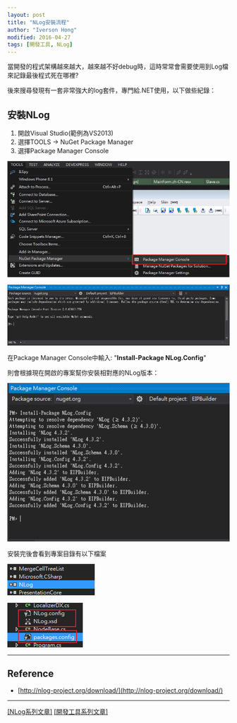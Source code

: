 ```yaml
---
layout: post
title: "NLog安裝流程"
author: "Iverson Hong"
modified: 2016-04-27
tags: [開發工具, NLog]
---
```


當開發的程式架構越來越大，越來越不好debug時，這時常常會需要使用到Log檔來記錄最後程式死在哪裡?

後來搜尋發現有一套非常強大的log套件，專門給.NET使用，以下做些紀錄：

## 安裝NLog ##

1. 開啟Visual Studio(範例為VS2013)
2. 選擇TOOLS -> NuGet Package Manager
3. 選擇Package Manager Console

![](..\images\postImage\NLog_Install\001.png)

![](..\images\postImage\NLog_Install\002.png)

在Package Manager Console中輸入: "**Install-Package NLog.Config**"

則會根據現在開啟的專案幫你安裝相對應的NLog版本：

![](..\images\postImage\NLog_Install\003.png)

安裝完後會看到專案目錄有以下檔案

![](..\images\postImage\NLog_Install\004.png)

![](..\images\postImage\NLog_Install\005.png)

----------

## Reference ##

- [http://nlog-project.org/download/](http://nlog-project.org/download/)

----------

[[NLog系列文章]](http://iverson127.github.io/tags/#NLog)
[[開發工具系列文章]](http://iverson127.github.io/tags/#開發工具)